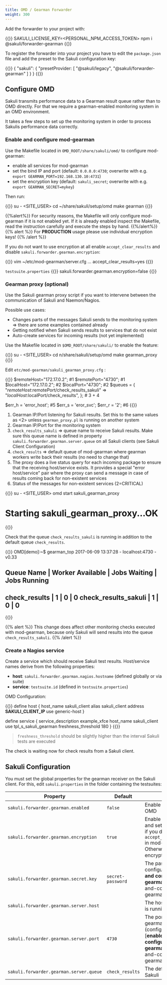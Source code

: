 ```yaml
---
title: OMD / Gearman Forwarder
weight: 300
---
```


Add the forwarder to your project with:

{{<highlight bash>}}
SAKULI_LICENSE_KEY=<PERSONAL_NPM_ACCESS_TOKEN> npm i @sakuli/forwarder-gearman
{{</highlight>}}

To register the forwarder into your project you have to edit the `package.json` file and add the preset to the Sakuli configuration key:

{{<highlight json>}}
{
    "sakuli": {
        "presetProvider: [
            "@sakuli/legacy",
            "@sakuli/forwarder-gearman"
        ]
    }
}
{{</highlight>}}

## Configure OMD

Sakuli transmits performance data to a Gearman result queue rather than to OMD directly. For that we require a gearman-enabled monitoring system in an OMD environment.

It takes a few steps to set up the monitoring system in order to process Sakulis performance data correctly.

### Enable and configure mod-gearman

Use the Makefile located in `OMD_ROOT/share/sakuli/omd/` to configure mod-gearman:

- enable all services for mod-gearman
- set the bind IP and port (default: `0.0.0.0:4730`; overwrite with e.g. `export GEARMAN_PORT=192.168.130.10:4731`)
- set the encryption key (default: `sakuli_secret`; overwrite with e.g. `export GEARMAN_SECRET=mykey`)

Then run:

{{<highlight bash>}}
su - <SITE_USER>
cd ~/share/sakuli/setup/omd
make gearman
{{</highlight>}}

{{%alert%}}
For security reasons, the Makefile will only configure mod-gearman if it is not enabled yet. If it is already enabled inspect the Makefile, read the instruction carefully and execute the steps by hand.
{{%/alert%}}
{{% alert %}}
For **PRODUCTION** usage please use individual encryption keys!
{{% /alert %}}

If you do not want to use encryption at all enable `accept_clear_results` and disable `sakuli.forwarder.gearman.encryption`:

{{<highlight bash>}}
vim ~/etc/mod-gearman/server.cfg
...
accept_clear_results=yes
{{</highlight>}}

`testsuite.properties`
{{<highlight properties>}}
sakuli.forwarder.gearman.encryption=false
{{</highlight>}}

### Gearman proxy (optional)

Use the Sakuli gearman proxy script if you want to intervene between the communication of Sakuli and Naemon/Nagios.

Possible use cases:

- Changes parts of the messages Sakuli sends to the monitoring system ⇒ there are some examples contained already
- Getting notified when Sakuli sends results to services that do not exist
- Auto-create services for incoming results (not yet implemented)

Use the Makefile located in `$OMD_ROOT/share/sakuli/` to enable the feature:

{{<highlight bash>}}
su - <SITE_USER>
cd n/share/sakuli/setup/omd
make gearman_proxy
{{</highlight>}}

Edit `etc/mod-gearman/sakuli_gearman_proxy.cfg` :

{{<highlight cfg>}}
$remoteHost="172.17.0.2"; #1
$remotePort="4730"; #1
$localHost="172.17.0.2"; #2
$localPort="4730"; #2
$queues = {
    "$remoteHost:$remotePort/check_results_sakuli"  => "$localHost:$localPort/check_results",
}; # 3 + 4

$err_h = 'error_host'; #5
$err_s = 'eror_svc';
$err_r = '2'; #6
{{</highlight>}}

1. Gearman IP/Port listening for Sakuli results. Set this to the same values as <2> unless `gearman_proxy.pl` is running on another system
2. Gearman IP/Port for the monitoring system
3. `check_results_sakuli` ⇒ queue name to receive Sakuli results. Make sure this queue name is defined in property `sakuli.forwarder.gearman.server.queue` on all Sakuli clients (see Sakuli Client Configuration)
4. `check_results` ⇒ default queue of mod-gearman where gearman workers write back their results (no need to change that)
5. The proxy does a live status query for each incoming package to ensure that the receiving host/service exists. It provides a special "error host/service" pair where the proxy can send a message in case of results coming back for non-existent services
6. Status of the messages for non-existent services (2=CRITICAL)

{{<highlight bash>}}
su - <SITE_USER>
omd start sakuli_gearman_proxy
# Starting sakuli_gearman_proxy...OK
{{</highlight>}}

Check that the queue `check_results_sakuli` is running in addition to the default queue `check_results`.

{{<highlight bash>}}
OMD[demo]:~$ gearman_top
2017-06-09 13:37:28  -  localhost:4730  -  v0.33

 Queue Name           | Worker Available | Jobs Waiting | Jobs Running
-----------------------------------------------------------------------
 check_results        |               1  |           0  |           0
 check_results_sakuli |               1  |           0  |           0
-----------------------------------------------------------------------

{{</highlight>}}

{{% alert %}}
This change does affect other monitoring checks executed with mod-gearman, because only Sakuli will send results into the queue `check_results_sakuli`.
{{% /alert %}}

### Create a Nagios service

Create a service which should receive Sakuli test results. Host/service names derive from the following properties:

- **host**: `sakuli.forwarder.gearman.nagios.hostname` (defined globally or via suite)
- **service**: `testsuite.id` (defined in `testsuite.properties`)

OMD Configuration:

{{<highlight cfg>}}
define host {
  host_name                      sakuli_client
  alias                          sakuli_client
  address                        __SAKULI_CLIENT_IP__
  use                            generic-host
}

define service {
  service_description            example_xfce
  host_name                      sakuli_client
  use                            tpl_s_sakuli_gearman
  freshness_threshold            180
}
{{</highlight>}}

> `freshness_threshold` should be slightly higher than the interval Sakuli tests are executed

The check is waiting now for check results from a Sakuli client.

## Sakuli Configuration

You must set the global properties for the gearman receiver on the Sakuli client. For this, edit `sakuli.properties` in the folder containing the testsuites:

| Property   |      Default      |  Effect |
|----------|-------------|------|
| `sakuli.forwarder.gearman.enabled` | `false` | Enable forwarding to OMD |
| `sakuli.forwarder.gearman.encryption` | `true` | Enable encryption and set the key only if you did not activate `accept_clear_results` in mod-gearman. Otherwise, set encryption to false |
| `sakuli.forwarder.gearman.secret.key`| `secret-password` | The password configured in [**enable and configure mod-gearman**](#enable-and-configure mod-gearman) |
| `sakuli.forwarder.gearman.server.host`| | The host where OMD is running |
| `sakuli.forwarder.gearman.server.port`| `4730` | The port where gearman is listing (configured in [**enable and configure mod-gearman**](#enable-and-configure mod-gearman)) |
| `sakuli.forwarder.gearman.server.queue`| `check_results` | The default queue for Sakuli |
